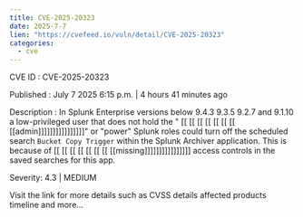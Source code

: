 ```yaml
---
title: CVE-2025-20323
date: 2025-7-7
lien: "https://cvefeed.io/vuln/detail/CVE-2025-20323"
categories:
  - cve
---
```


CVE ID : CVE-2025-20323

Published :  July 7
2025
6:15 p.m. | 4 hours
41 minutes ago

Description : In Splunk Enterprise versions below 9.4.3
9.3.5
9.2.7
and 9.1.10
a low-privileged user that does not hold the " [[ [[ [[ [[ [[ [[ [[ [[admin]]]]]]]]]]]]]]]]" or "power" Splunk roles could turn off the scheduled search `Bucket Copy Trigger` within the Splunk Archiver application. This is because of  [[ [[ [[ [[ [[ [[ [[ [[missing]]]]]]]]]]]]]]]] access controls in the saved searches for this app.

Severity: 4.3 | MEDIUM

Visit the link for more details
such as CVSS details
affected products
timeline
and more...
